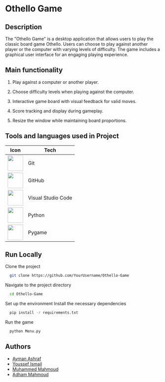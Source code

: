 # Othello Game

## Description

The "Othello Game" is a desktop application that allows users to play the classic board game Othello. 
Users can choose to play against another player or the computer with varying levels of difficulty. 
The game includes a graphical user interface for an engaging playing experience.

## Main functionality
1. Play against a computer or another player.
   
2. Choose difficulty levels when playing against the computer.
   
3. Interactive game board with visual feedback for valid moves.
   
4. Score tracking and display during gameplay.
   
5. Resize the window while maintaining board proportions.

## Tools and languages used in Project

| Icon                                                                                                                                 | Tech   |
| ------------------------------------------------------------------------------------------------------------------------------------ | ------ |
| <img height="50" src="https://user-images.githubusercontent.com/25181517/192108372-f71d70ac-7ae6-4c0d-8395-51d8870c2ef0.png">       | Git    |
| <img height="50" src="https://user-images.githubusercontent.com/25181517/192108374-8da61ba1-99ec-41d7-80b8-fb2f7c0a4948.png">        | GitHub |
| <img height="50" src="https://user-images.githubusercontent.com/25181517/192108891-d86b6220-e232-423a-bf5f-90903e6887c3.png">        | Visual Studio Code   |
| <img height="50" src="https://upload.wikimedia.org/wikipedia/commons/thumb/c/c3/Python-logo-notext.svg/640px-Python-logo-notext.svg.png">	        | Python  |
| <img height="50" src="https://upload.wikimedia.org/wikipedia/commons/thumb/b/be/Pygame_logo.svg/2560px-Pygame_logo.svg.png"> | Pygame    |

## Run Locally

Clone the project

```bash
  git clone https://github.com/YourUsername/Othello-Game
```

Navigate to the project directory

```bash
  cd Othello-Game
```

Set up the environment
Install the necessary dependencies

```bash
  pip install -r requirements.txt
```

Run the game

```bash
  python Menu.py
```

## Authors

- [Ayman Ashraf](https://github.com/Mo3gz)
- [Youssef Ismail](https://github.com/Youssifismail)
- [Muhammed Mahmoud](https://github.com/mohamedmahmoudelgendy)
- [Adham Mahmoud](https://github.com/AdhamMahmoud1)
